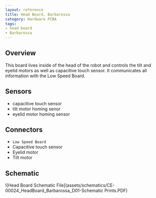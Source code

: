 ```yaml
---
layout: reference
title: Head Board, Barbarossa
category: Hardware PCBA
tags:
- head board
- Barbarossa
---
```


## Overview
This board lives inside of the head of the robot and controls the tilt and eyelid motors as well as capacitive touch sensor. It communicates all information with the Low Speed Board.

## Sensors
- capacitive touch sensor
- tilt motor homing senor
- eyelid motor homing sensor

## Connectors
- ``Low Speed Board``
- Capacitive touch sensor
- Eyelid motor
- Tilt motor

## Schematic
![Head Board Schematic File](assets/schematics/CE-00024_HeadBoard_Barbarossa_D01-Schematic Prints.PDF)

